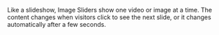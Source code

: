  Like a slideshow, Image Sliders show one video or image at a time. The content changes when visitors click to see the next slide,
 or it changes automatically after a few seconds.
